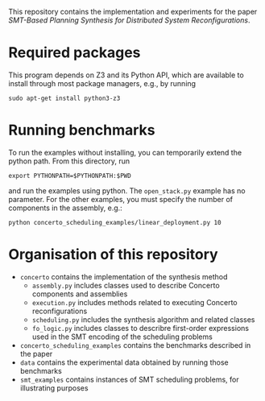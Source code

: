 This repository contains the implementation and experiments for the
paper *SMT-Based Planning Synthesis for Distributed System
Reconfigurations*.

# Required packages

This program depends on Z3 and its Python API, which are available to
install through most package managers, e.g., by running

`sudo apt-get install python3-z3`

# Running benchmarks

To run the examples without installing, you can temporarily extend the
python path. From this directory, run

`export PYTHONPATH=$PYTHONPATH:$PWD`

and run the examples using python. The `open_stack.py` example has no
parameter. For the other examples, you must specify the number of
components in the assembly, e.g.:

`python concerto_scheduling_examples/linear_deployment.py 10`

# Organisation of this repository

* `concerto` contains the implementation of the synthesis method
  * `assembly.py` includes classes used to describe Concerto components and assemblies
  * `execution.py` includes methods related to executing Concerto reconfigurations
  * `scheduling.py` includes the synthesis algorithm and related classes
  * `fo_logic.py` includes classes to describre first-order expressions used in the SMT encoding of the scheduling problems
* `concerto_scheduling_examples` contains the benchmarks described in the paper
* `data` contains the experimental data obtained by running those benchmarks
* `smt_examples` contains instances of SMT scheduling problems, for illustrating purposes